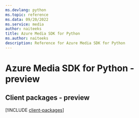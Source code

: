 ```yaml
---
ms.devlang: python
ms.topic: reference
ms.data: 09/20/2022
ms.service: media
author: naiteeks
title: Azure Media SDK for Python
ms.author: naiteeks
description: Reference for Azure Media SDK for Python
---
```

# Azure Media SDK for Python - preview

## Client packages - preview
[!INCLUDE [client-packages](media-client-index.md)]